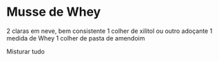 # Musse de Whey

2 claras em neve, bem consistente
1 colher de xilitol ou outro adoçante
1 medida de Whey
1 colher de pasta de amendoim

Misturar tudo
